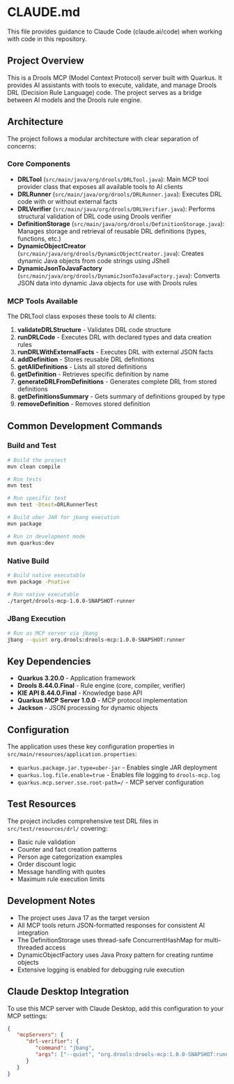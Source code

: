# CLAUDE.md

This file provides guidance to Claude Code (claude.ai/code) when working with code in this repository.

## Project Overview

This is a Drools MCP (Model Context Protocol) server built with Quarkus. It provides AI assistants with tools to execute, validate, and manage Drools DRL (Decision Rule Language) code. The project serves as a bridge between AI models and the Drools rule engine.

## Architecture

The project follows a modular architecture with clear separation of concerns:

### Core Components

- **DRLTool** (`src/main/java/org/drools/DRLTool.java`): Main MCP tool provider class that exposes all available tools to AI clients
- **DRLRunner** (`src/main/java/org/drools/DRLRunner.java`): Executes DRL code with or without external facts
- **DRLVerifier** (`src/main/java/org/drools/DRLVerifier.java`): Performs structural validation of DRL code using Drools verifier
- **DefinitionStorage** (`src/main/java/org/drools/DefinitionStorage.java`): Manages storage and retrieval of reusable DRL definitions (types, functions, etc.)
- **DynamicObjectCreator** (`src/main/java/org/drools/DynamicObjectCreator.java`): Creates dynamic Java objects from code strings using JShell
- **DynamicJsonToJavaFactory** (`src/main/java/org/drools/DynamicJsonToJavaFactory.java`): Converts JSON data into dynamic Java objects for use with Drools rules

### MCP Tools Available

The DRLTool class exposes these tools to AI clients:

1. **validateDRLStructure** - Validates DRL code structure
2. **runDRLCode** - Executes DRL with declared types and data creation rules
3. **runDRLWithExternalFacts** - Executes DRL with external JSON facts
4. **addDefinition** - Stores reusable DRL definitions
5. **getAllDefinitions** - Lists all stored definitions
6. **getDefinition** - Retrieves specific definition by name
7. **generateDRLFromDefinitions** - Generates complete DRL from stored definitions
8. **getDefinitionsSummary** - Gets summary of definitions grouped by type
9. **removeDefinition** - Removes stored definition

## Common Development Commands

### Build and Test
```bash
# Build the project
mvn clean compile

# Run tests
mvn test

# Run specific test
mvn test -Dtest=DRLRunnerTest

# Build uber JAR for jbang execution
mvn package

# Run in development mode
mvn quarkus:dev
```

### Native Build
```bash
# Build native executable
mvn package -Pnative

# Run native executable
./target/drools-mcp-1.0.0-SNAPSHOT-runner
```

### JBang Execution
```bash
# Run as MCP server via jbang
jbang --quiet org.drools:drools-mcp:1.0.0-SNAPSHOT:runner
```

## Key Dependencies

- **Quarkus 3.20.0** - Application framework
- **Drools 8.44.0.Final** - Rule engine (core, compiler, verifier)
- **KIE API 8.44.0.Final** - Knowledge base API
- **Quarkus MCP Server 1.0.0** - MCP protocol implementation
- **Jackson** - JSON processing for dynamic objects

## Configuration

The application uses these key configuration properties in `src/main/resources/application.properties`:

- `quarkus.package.jar.type=uber-jar` - Enables single JAR deployment
- `quarkus.log.file.enable=true` - Enables file logging to `drools-mcp.log`
- `quarkus.mcp.server.sse.root-path=/` - MCP server configuration

## Test Resources

The project includes comprehensive test DRL files in `src/test/resources/drl/` covering:
- Basic rule validation
- Counter and fact creation patterns
- Person age categorization examples
- Order discount logic
- Message handling with quotes
- Maximum rule execution limits

## Development Notes

- The project uses Java 17 as the target version
- All MCP tools return JSON-formatted responses for consistent AI integration
- The DefinitionStorage uses thread-safe ConcurrentHashMap for multi-threaded access
- DynamicObjectFactory uses Java Proxy pattern for creating runtime objects
- Extensive logging is enabled for debugging rule execution

## Claude Desktop Integration

To use this MCP server with Claude Desktop, add this configuration to your MCP settings:

```json
{
   "mcpServers": {
      "drl-verifier": {
         "command": "jbang",
         "args": ["--quiet", "org.drools:drools-mcp:1.0.0-SNAPSHOT:runner"]
      }
   }
}
```

